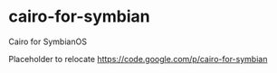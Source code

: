 # cairo-for-symbian
Cairo for SymbianOS

Placeholder to relocate https://code.google.com/p/cairo-for-symbian
